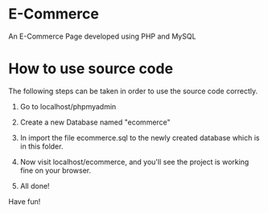 # E-Commerce
An E-Commerce Page developed using PHP and MySQL 

# How to use source code
The following steps can be taken in order to use the source code correctly. 

1) Go to localhost/phpmyadmin

2) Create a new Database named "ecommerce" 

3) In import the file ecommerce.sql to the newly created database which is in this folder.

4) Now visit localhost/ecommerce, and you'll see the project is working fine on your browser. 

5) All done! 

Have fun!
